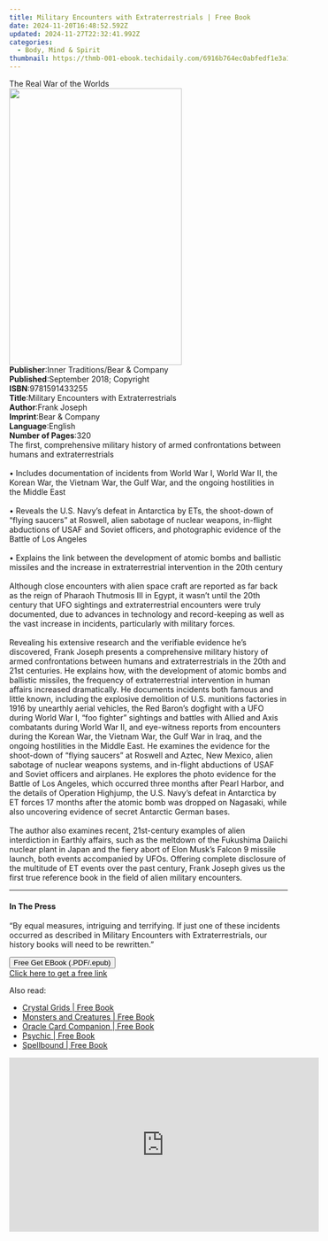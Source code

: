 ```yaml
---
title: Military Encounters with Extraterrestrials | Free Book
date: 2024-11-20T16:48:52.592Z
updated: 2024-11-27T22:32:41.992Z
categories:
  - Body, Mind & Spirit
thumbnail: https://thmb-001-ebook.techidaily.com/6916b764ec0abfedf1e3a14459c01bdbdf9b60d701d7dd186b2351c58f6209d1.jpg
---
```

<main id="book-container">
  <div class="flex flex-col">
    <div class="book-brief flex-1 py-6 px-4 sm:p-6 md:py-10 md:px-8">
      <!-- brief-->
      <div class="book-brief-main">The Real War of the Worlds</div>
    </div>
    <div
      class="book-meta-info flex-1 grid gap-4 col-start-1 col-end-3 row-start-1 sm:mb-6 sm:grid-cols-4 lg:gap-6 lg:col-start-2 lg:row-end-6 lg:row-span-6 lg:mb-0"
    >
      <div
        class="book-meta-info-left place-content-center mt-4 p-4 text-sm leading-6 col-start-2 col-span-2 dark:text-slate-400"
      >
        <img
          class="w-full h-500 object-cover rounded-lg sm:h-255 sm:col-span-2 lg:col-span-full"
          src="https://img-001-ebook.techidaily.com/50e7afdc88b01563866d7e856a2f792b649e874e9fc752483b2251c392661827.jpg"
          alt=""
          width="312"
          height="500"
        />
      </div>
      <div
        class="book-meta-info-right mt-2 col-start-1 row-start-2 col-span-3 self-center"
      >
        <!-- meta data  -->
        <div class="flex flex-col px-4 md:px-8">
          <div class="flex-1">
            <strong>Publisher</strong>:<span class="px-2"
              >Inner Traditions/Bear &amp; Company</span
            >
          </div>
          <div class="flex-1">
            <strong>Published</strong>:<span class="px-2"
              >September 2018; Copyright</span
            >
          </div>
          <div class="flex-1">
            <strong>ISBN</strong>:<span class="px-2">9781591433255</span>
          </div>
          <div class="flex-1">
            <strong>Title</strong>:<span class="px-2"
              >Military Encounters with Extraterrestrials</span
            >
          </div>
          <div class="flex-1">
            <strong>Author</strong>:<span class="px-2">Frank Joseph</span>
          </div>
          <div class="flex-1">
            <strong>Imprint</strong>:<span class="px-2"
              >Bear &amp; Company</span
            >
          </div>
          <div class="flex-1">
            <strong>Language</strong>:<span class="px-2">English</span>
          </div>
          <div class="flex-1">
            <strong>Number of Pages</strong>:<span class="px-2">320</span>
          </div>
        </div>
      </div>
    </div>
    <div class="book-description flex-1 py-6 px-4 sm:p-6 md:py-10 md:px-8">
      <div class="book-description-main">
        <div accordion-content="" id="description">
          The first, comprehensive military history of armed confrontations
          between humans and extraterrestrials <br /><br />• Includes
          documentation of incidents from World War I, World War II, the Korean
          War, the Vietnam War, the Gulf War, and the ongoing hostilities in the
          Middle East <br /><br />• Reveals the U.S. Navy’s defeat in Antarctica
          by ETs, the shoot-down of “flying saucers” at Roswell, alien sabotage
          of nuclear weapons, in-flight abductions of USAF and Soviet officers,
          and photographic evidence of the Battle of Los Angeles <br /><br />•
          Explains the link between the development of atomic bombs and
          ballistic missiles and the increase in extraterrestrial intervention
          in the 20th century <br /><br />Although close encounters with alien
          space craft are reported as far back as the reign of Pharaoh Thutmosis
          III in Egypt, it wasn’t until the 20th century that UFO sightings and
          extraterrestrial encounters were truly documented, due to advances in
          technology and record-keeping as well as the vast increase in
          incidents, particularly with military forces. <br /><br />Revealing
          his extensive research and the verifiable evidence he’s discovered,
          Frank Joseph presents a comprehensive military history of armed
          confrontations between humans and extraterrestrials in the 20th and
          21st centuries. He explains how, with the development of atomic bombs
          and ballistic missiles, the frequency of extraterrestrial intervention
          in human affairs increased dramatically. He documents incidents both
          famous and little known, including the explosive demolition of U.S.
          munitions factories in 1916 by unearthly aerial vehicles, the Red
          Baron’s dogfight with a UFO during World War I, “foo fighter”
          sightings and battles with Allied and Axis combatants during World War
          II, and eye-witness reports from encounters during the Korean War, the
          Vietnam War, the Gulf War in Iraq, and the ongoing hostilities in the
          Middle East. He examines the evidence for the shoot-down of “flying
          saucers” at Roswell and Aztec, New Mexico, alien sabotage of nuclear
          weapons systems, and in-flight abductions of USAF and Soviet officers
          and airplanes. He explores the photo evidence for the Battle of Los
          Angeles, which occurred three months after Pearl Harbor, and the
          details of Operation Highjump, the U.S. Navy’s defeat in Antarctica by
          ET forces 17 months after the atomic bomb was dropped on Nagasaki,
          while also uncovering evidence of secret Antarctic German bases.
          <br /><br />The author also examines recent, 21st-century examples of
          alien interdiction in Earthly affairs, such as the meltdown of the
          Fukushima Daiichi nuclear plant in Japan and the fiery abort of Elon
          Musk’s Falcon 9 missile launch, both events accompanied by UFOs.
          Offering complete disclosure of the multitude of ET events over the
          past century, Frank Joseph gives us the first true reference book in
          the field of alien military encounters.
        </div>
        <div class="accordion-fader"></div>
      </div>
    </div>
    <div class="book-excerpts flex-1 py-6 px-4 sm:p-6 md:py-10 md:px-8">
      <!-- excerpts-->
      <div class="book-excerpts-main">
        <hr />
        <h4 class="placeholder placeholder-heading">
          <span>In The Press</span>
        </h4>
        <p>
          “By equal measures, intriguing and terrifying. If just one of these
          incidents occurred as described in Military Encounters with
          Extraterrestrials, our history books will need to be rewritten.”
        </p>
      </div>
    </div>
    <div
      class="book-about-author flex-1 py-6 px-4 sm:p-6 md:py-10 md:px-8"
    ></div>
    <div class="book-free-get flex-1 py-6 px-4 sm:p-6 md:py-10 md:px-8">
      <button
        id="btn-free-get"
        class="bg-blue-500 hover:bg-blue-700 text-white font-bold py-2 px-4 rounded"
      >
        Free Get EBook (.PDF/.epub)
      </button>
      <div id="countdown-display" class="px-2 text-lg mt-2"></div>
      <a
        id="free-link"
        class="hidden bg-blue-500 hover:bg-blue-700 text-white font-bold py-2 px-4 rounded"
        href="https://www.ebooks.com/en-us/book/96028110/military-encounters-with-extraterrestrials/frank-joseph/"
        target="_blank"
        >Click here to get a free link</a
      >
    </div>
    <script>
      let countdownTime = 0;
      let countdownInterval = null;
      document
        .getElementById('btn-free-get')
        .addEventListener('click', startCountdown);
      function startCountdown() {
        countdownTime = new Date().getTime() + 60000 * 3;
        countdownInterval = setInterval(updateCountdown, 1000);
        document.getElementById('btn-free-get').disabled = true;
        document
          .getElementById('btn-free-get')
          .classList.add('bg-gray-500', 'cursor-not-allowed');
      }
      function updateCountdown() {
        let currentTime = new Date().getTime();
        let timeLeft = countdownTime - currentTime;
        let secondsLeft = Math.floor(timeLeft / 1000);
        document.getElementById('countdown-display').innerHTML =
          `Remaining time: ${secondsLeft} seconds.`;
        if (secondsLeft <= 0) {
          clearInterval(countdownInterval);
          document.getElementById('btn-free-get').classList.add('hidden');
          document.getElementById('free-link').classList.remove('hidden');
          document.getElementById('countdown-display').innerHTML = '';
        }
      }
    </script>
  </div>
</main>

<ins class="adsbygoogle"
      style="display:block"
      data-ad-client="ca-pub-7571918770474297"
      data-ad-slot="8358498916"
      data-ad-format="auto"
      data-full-width-responsive="true"></ins>
    

<span class="atpl-alsoreadstyle">Also read:</span>
<div><ul>
<li><a href="https://novels-ebooks.techidaily.com/211372514-9781923009257-crystal-grids/"><u>Crystal Grids | Free Book</u></a></li>
<li><a href="https://novels-ebooks.techidaily.com/211372561-9781925429725-monsters-and-creatures/"><u>Monsters and Creatures | Free Book</u></a></li>
<li><a href="https://novels-ebooks.techidaily.com/211372512-9781923009233-oracle-card-companion/"><u>Oracle Card Companion | Free Book</u></a></li>
<li><a href="https://novels-ebooks.techidaily.com/211372513-9781923009240-psychic/"><u>Psychic | Free Book</u></a></li>
<li><a href="https://novels-ebooks.techidaily.com/211372519-9781925017205-spellbound/"><u>Spellbound | Free Book</u></a></li>
</ul></div>

<!-- affiliate ads begin -->
<iframe width="560" height="315" src="https://www.youtube.com/embed/LeKJBWb6Jhk?si=AnViizAPiIT1YCRA&autoplay=1" title="YouTube video player" frameborder="0" allow="accelerometer; autoplay; clipboard-write; encrypted-media; gyroscope; picture-in-picture; web-share" referrerpolicy="strict-origin-when-cross-origin" allowfullscreen></iframe>
<!-- affiliate ads end -->

